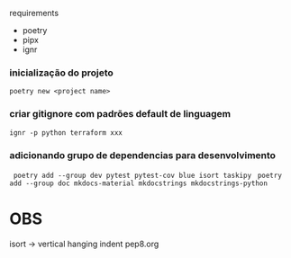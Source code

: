 
requirements

- poetry
- pipx
- ignr

### inicialização do projeto

```poetry new <project name>```

### criar gitignore com padrões default de linguagem

```ignr -p python terraform xxx```

### adicionando grupo de dependencias para desenvolvimento

``` poetry add --group dev pytest pytest-cov blue isort taskipy```
``` poetry add --group doc mkdocs-material mkdocstrings mkdocstrings-python```

# OBS

isort -> vertical hanging indent
pep8.org
